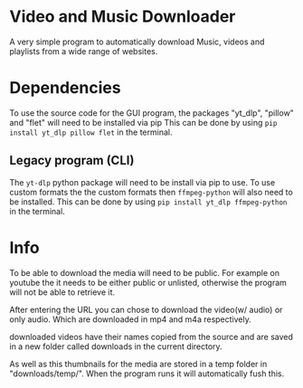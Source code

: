# Video and Music Downloader
A very simple program to automatically download Music, videos and playlists from a wide range of websites.

# Dependencies
To use the source code for the GUI program, the packages "yt_dlp", "pillow" and "flet" will need to be installed via pip
This can be done by using `pip install yt_dlp pillow flet` in the terminal.

## Legacy program (CLI)
The `yt-dlp` python package will need to be install via pip to use.
To use custom formats the the custom formats then `ffmpeg-python` will also need to be installed.
This can be done by using `pip install yt_dlp ffmpeg-python` in the terminal.

# Info
To be able to download the media will need to be public.
For example on youtube the it needs to be either public or unlisted, otherwise the program will not be able to retrieve it.

After entering the URL you can chose to download the video(w/ audio) or only audio. Which are downloaded in mp4 and m4a respectively.

downloaded videos have their names copied from the source and are saved in a new folder called downloads in the current directory.

As well as this thumbnails for the media are stored in a temp folder in "downloads/temp/". When the program runs it will automatically fush this.
